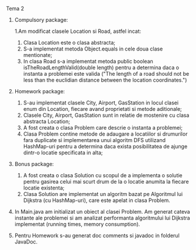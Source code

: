 Tema 2
1. Compulsory package:

   1.Am modificat clasele Location si Road, astfel incat:

   1. Clasa Location este o clasa abstracta;
   2. S-a implementat metoda Object.equals in cele doua clase mentionate;
   3. In clasa Road s-a implementat metoda public boolean isTheRoadLengthValid(double length) pentru a determina daca o instanta a problemei este valida ("The length of a road should not be less than the euclidian distance between the location coordinates.")
2. Homework package:

   1. S-au implementat clasele City, Airport, GasStation in locul clasei enum din Location, fiecare avand proprietati si metode aditionale; 
   2. Clasele City, Airport, GasStation sunt in relatie de mostenire cu clasa abstracta Location; 
   3. A fost creata o clasa Problem care descrie o instanta a problemei; 
   4. Clasa Problem contine metode de adaugare a  locatiilor si drumurilor fara duplicate si implementarea unui algoritm DFS utilizand HashMap-uri pentru a determina daca exista posibilitatea de ajunge dintr-o locatie specificata in alta;
3. Bonus package:

   1. A fost creata o clasa Solution cu scopul de a implementa o solutie pentru gasirea celui mai scurt drum de la o locatie anumita la fiecare locatie existenta; 
   2. Clasa Solution are implementat un algoritm bazat pe Algoritmul lui Dijkstra (cu HashMap-uri), care este apelat in clasa Problem.
4. In Main.java am initializat un obiect al clasei Problem. Am generat cateva instante ale problemei si am analizat performanta algoritmului lui Dijkstra implementat (running times, memory consumption).
5. Pentru Homework s-au generat doc comments si javadoc in folderul JavaDoc.